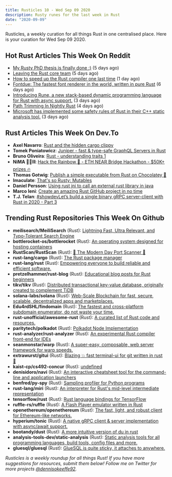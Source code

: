 ```yaml
---
title: Rusticles 10 - Wed Sep 09 2020
description: Rusty runes for the last week in Rust
date: "2020-09-09"
---
```


Rusticles, a weekly curation for all things Rust in one centralised place. Here is your curation for Wed Sep 09 2020.

## Hot Rust Articles This Week On Reddit

- [My Rusty PhD thesis is finally done :)](https://www.reddit.com/r/rust/comments/ilwkrl/my_rusty_phd_thesis_is_finally_done/) (5 days ago)
- [Leaving the Rust core team](https://www.reddit.com/r/rust/comments/im98yg/leaving_the_rust_core_team/) (5 days ago)
- [How to speed up the Rust compiler one last time](https://www.reddit.com/r/rust/comments/ioh9yi/how_to_speed_up_the_rust_compiler_one_last_time/) (1 day ago)
- [Fontdue: The fastest font renderer in the world, written in pure Rust](https://www.reddit.com/r/rust/comments/ilnd41/fontdue_the_fastest_font_renderer_in_the_world/) (6 days ago)
- [Introducing Rune, a new stack-based dynamic programming language for Rust with async support.](https://www.reddit.com/r/rust/comments/in67d3/introducing_rune_a_new_stackbased_dynamic/) (3 days ago)
- [Path Trimming In Nightly Rust](https://www.reddit.com/r/rust/comments/imhd1s/path_trimming_in_nightly_rust/) (4 days ago)
- [Microsoft has implemented some safety rules of Rust in their C++ static analysis tool.](https://www.reddit.com/r/rust/comments/imy9lg/microsoft_has_implemented_some_safety_rules_of/) (3 days ago)

## Rust Articles This Week On Dev.To

- **Axel Navarro**: [Rust and the hidden cargo clippy](https://dev.to/cloudx/rust-and-the-hidden-cargo-clippy-2a2e)
- **Tomek Poniatowicz**: [Juniper - fast & type-safe GraphQL Servers in Rust](https://dev.to/graphqleditor/juniper-fast-type-safe-graphql-servers-in-rust-3jfc)
- **Bruno Oliveira**: [Rust - understanding traits 1](https://dev.to/brunooliveira/rust-understanding-traits-1-45md)
- **NiMA 🤖🧠⛓️**: [Hack the Rainbow 🌈 - ETH NEAR Bridge Hackathon - \$50K+ prizes 🔥](https://dev.to/insidenima/hack-the-rainbow-eth-near-bridge-hackathon-50k-prizes-ia5)
- **Thomas Gotwig**: [Publish a simple executable from Rust on Chocolatey 🍫](https://dev.to/tgotwig/publish-a-simple-executable-from-rust-on-chocolatey-2pbl)
- **Imaculate**: [That's so Rusty: Mutables](https://dev.to/imaculate3/that-s-so-rusty-mutables-5b40)
- **Daniel Persson**: [Using rust jni to call an external rust library in java](https://dev.to/kalaspuffar/using-rust-jni-to-call-an-external-rust-library-in-java-2od7)
- **Marco Ieni**: [Create an amazing Rust GitHub project in no time](https://dev.to/marcoieni/create-an-amazing-rust-github-project-in-no-time-4d4b)
- **T.J. Telan**: [#showdevLet’s build a single binary gRPC server-client with Rust in 2020 - Part 3](https://dev.to/tjtelan/let-s-build-a-single-binary-grpc-server-client-with-rust-in-2020-part-3-3fo8)

## Trending Rust Repositories This Week On Github

- **meilisearch/MeiliSearch** (Rust): [Lightning Fast, Ultra Relevant, and Typo-Tolerant Search Engine](https://github.com/meilisearch/MeiliSearch)
- **bottlerocket-os/bottlerocket** (Rust): [An operating system designed for hosting containers](https://github.com/bottlerocket-os/bottlerocket)
- **RustScan/RustScan** (Rust): [🤖 The Modern Day Port Scanner 🤖](https://github.com/RustScan/RustScan)
- **rust-lang/cargo** (Rust): [The Rust package manager](https://github.com/rust-lang/cargo)
- **rust-lang/rust** (Rust): [Empowering everyone to build reliable and efficient software.](https://github.com/rust-lang/rust)
- **pretzelhammer/rust-blog** (Rust): [Educational blog posts for Rust beginners](https://github.com/pretzelhammer/rust-blog)
- **tikv/tikv** (Rust): [Distributed transactional key-value database, originally created to complement TiDB](https://github.com/tikv/tikv)
- **solana-labs/solana** (Rust): [Web-Scale Blockchain for fast, secure, scalable, decentralized apps and marketplaces.](https://github.com/solana-labs/solana)
- **Edu4rdSHL/findomain** (Rust): [The fastest and cross-platform subdomain enumerator, do not waste your time.](https://github.com/Edu4rdSHL/findomain)
- **rust-unofficial/awesome-rust** (Rust): [A curated list of Rust code and resources.](https://github.com/rust-unofficial/awesome-rust)
- **paritytech/polkadot** (Rust): [Polkadot Node Implementation](https://github.com/paritytech/polkadot)
- **rust-analyzer/rust-analyzer** (Rust): [An experimental Rust compiler front-end for IDEs](https://github.com/rust-analyzer/rust-analyzer)
- **seanmonstar/warp** (Rust): [A super-easy, composable, web server framework for warp speeds.](https://github.com/seanmonstar/warp)
- **extrawurst/gitui** (Rust): [Blazing 💥 fast terminal-ui for git written in rust 🦀](https://github.com/extrawurst/gitui)
- **kaist-cp/cs492-concur** (Rust): [undefined](https://github.com/kaist-cp/cs492-concur)
- **denisidoro/navi** (Rust): [An interactive cheatsheet tool for the command-line and application launchers](https://github.com/denisidoro/navi)
- **benfred/py-spy** (Rust): [Sampling profiler for Python programs](https://github.com/benfred/py-spy)
- **rust-lang/miri** (Rust): [An interpreter for Rust's mid-level intermediate representation](https://github.com/rust-lang/miri)
- **tensorflow/rust** (Rust): [Rust language bindings for TensorFlow](https://github.com/tensorflow/rust)
- **ruffle-rs/ruffle** (Rust): [A Flash Player emulator written in Rust](https://github.com/ruffle-rs/ruffle)
- **openethereum/openethereum** (Rust): [The fast, light, and robust client for Ethereum-like networks.](https://github.com/openethereum/openethereum)
- **hyperium/tonic** (Rust): [A native gRPC client & server implementation with async/await support.](https://github.com/hyperium/tonic)
- **bootandy/dust** (Rust): [A more intuitive version of du in rust](https://github.com/bootandy/dust)
- **analysis-tools-dev/static-analysis** (Rust): [Static analysis tools for all programming languages, build tools, config files and more.](https://github.com/analysis-tools-dev/static-analysis)
- **gluesql/gluesql** (Rust): [GlueSQL is quite sticky, it attaches to anywhere.](https://github.com/gluesql/gluesql)

_Rusticles is a weekly roundup for all things Rust! If you have more suggestions for resources, submit them below! Follow me on Twitter for more projects [@dennisokeeffe92](https://twitter.com/dennisokeeffe92)._
